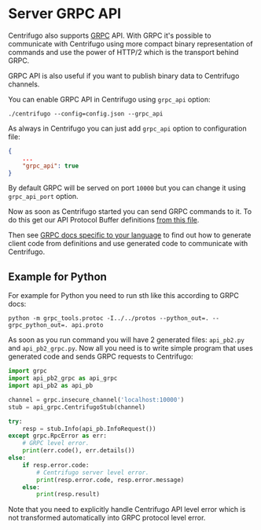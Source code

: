 # Server GRPC API

Centrifugo also supports [GRPC](https://grpc.io/) API. With GRPC it's possible to communicate with Centrifugo using more compact binary representation of commands and use the power of HTTP/2 which is the transport behind GRPC.

GRPC API is also useful if you want to publish binary data to Centrifugo channels.

You can enable GRPC API in Centrifugo using `grpc_api` option:

```
./centrifugo --config=config.json --grpc_api
```

As always in Centrifugo you can just add `grpc_api` option to configuration file:

```json
{
    ...
    "grpc_api": true
}
```

By default GRPC will be served on port `10000` but you can change it using `grpc_api_port` option.

Now as soon as Centrifugo started you can send GRPC commands to it. To do this get our API Protocol Buffer definitions [from this file](https://github.com/centrifugal/centrifugo/blob/master/misc/proto/api.proto).

Then see [GRPC docs specific to your language](https://grpc.io/docs/) to find out how to generate client code from definitions and use generated code to communicate with Centrifugo.

## Example for Python

For example for Python you need to run sth like this according to GRPC docs:

```
python -m grpc_tools.protoc -I../../protos --python_out=. --grpc_python_out=. api.proto
```

As soon as you run command you will have 2 generated files: `api_pb2.py` and `api_pb2_grpc.py`. Now all you need is to write simple program that uses generated code and sends GRPC requests to Centrifugo:

```python
import grpc
import api_pb2_grpc as api_grpc
import api_pb2 as api_pb

channel = grpc.insecure_channel('localhost:10000')
stub = api_grpc.CentrifugoStub(channel)

try:
    resp = stub.Info(api_pb.InfoRequest())
except grpc.RpcError as err:
    # GRPC level error.
    print(err.code(), err.details())
else:
    if resp.error.code:
        # Centrifugo server level error.
        print(resp.error.code, resp.error.message)
    else:
        print(resp.result)
```

Note that you need to explicitly handle Centrifugo API level error which is not transformed automatically into GRPC protocol level error.
